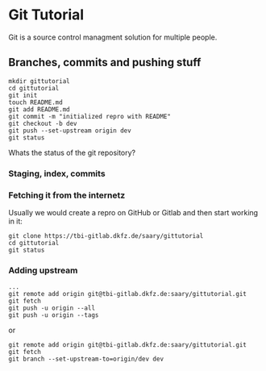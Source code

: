 # Git Tutorial

Git is a source control managment solution for multiple people.

## Branches, commits and pushing stuff

```
mkdir gittutorial 
cd gittutorial
git init
touch README.md
git add README.md
git commit -m "initialized repro with README"
git checkout -b dev
git push --set-upstream origin dev
git status
```

Whats the status of the git repository?


### Staging, index, commits




### Fetching it from the internetz

Usually we would create a repro on GitHub or Gitlab and then start working in it:

```
git clone https://tbi-gitlab.dkfz.de/saary/gittutorial
cd gittutorial
git status
```

### Adding upstream

```
...
git remote add origin git@tbi-gitlab.dkfz.de:saary/gittutorial.git
git fetch
git push -u origin --all
git push -u origin --tags
```
or 
```
git remote add origin git@tbi-gitlab.dkfz.de:saary/gittutorial.git
git fetch
git branch --set-upstream-to=origin/dev dev
```

